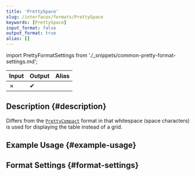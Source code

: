```yaml
---
title: 'PrettySpace'
slug: /interfaces/formats/PrettySpace
keywords: [PrettySpace]
input_format: false
output_format: true
alias: []
---
```


import PrettyFormatSettings from './_snippets/common-pretty-format-settings.md';

| Input | Output  | Alias |
|-------|---------|-------|
| ✗     | ✔       |       |

## Description {#description}

Differs from the [`PrettyCompact`](./PrettyCompact.md) format in that whitespace 
(space characters) is used for displaying the table instead of a grid.

## Example Usage {#example-usage}

## Format Settings {#format-settings}

<PrettyFormatSettings/>